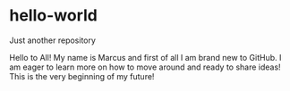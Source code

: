 # hello-world
Just another repository 

Hello to All!
My name is Marcus and first of all I am brand new to GitHub.
I am eager to learn more on how to move around and ready to share ideas!
This is the very beginning of my future!

